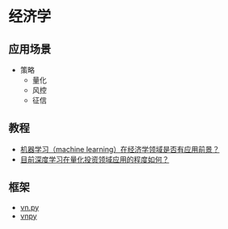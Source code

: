 ﻿# 经济学

## 应用场景

- 策略
  - 量化
  - 风控
  - 征信

## 教程

- [机器学习（machine learning）在经济学领域是否有应用前景？](https://www.zhihu.com/question/37870042)
- [目前深度学习在量化投资领域应用的程度如何？](https://www.zhihu.com/question/41416465)

## 框架

- [vn.py](http://www.vnpy.org/)
- [vnpy](https://github.com/vnpy/vnpy)